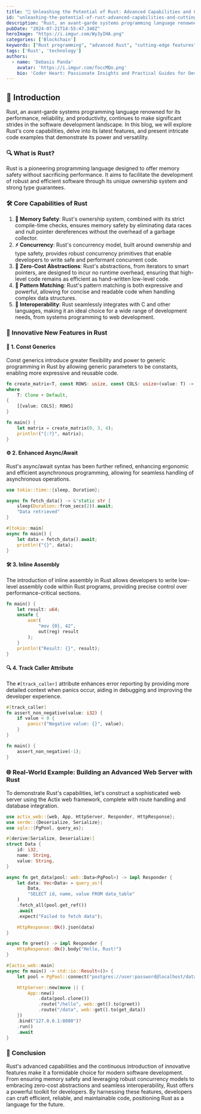 ```yaml
---
title: "🚀 Unleashing the Potential of Rust: Advanced Capabilities and Cutting-Edge Features with In-Depth Code Examples"
id: "unleashing-the-potential-of-rust-advanced-capabilities-and-cutting-edge-features-with-in-depth-code-examples.md"
description: "Rust, an avant-garde systems programming language renowned for its performance, reliability, and productivity, continues to make significant strides in the software development landscape."
pubDate: "2024-07-21T14:55:47.348Z"
heroImage: "https://i.imgur.com/Wy3yIHA.png"
categories: ['Blockchain']
keywords: ["Rust programming", "advanced Rust", "cutting-edge features", "Rust capabilities", "in-depth code examples", "systems programming", "memory safety", "performance optimization", "Rust tutorials", "concurrency in Rust"]
tags: ['Rust', 'technology']
authors:
  - name: 'Debasis Panda'
    avatar: 'https://i.imgur.com/foccMQo.png'
    bio: 'Coder Heart: Passionate Insights and Practical Guides for Developers'
---
```


## 🚀 Introduction

Rust, an avant-garde systems programming language renowned for its performance, reliability, and productivity, continues to make significant strides in the software development landscape. In this blog, we will explore Rust's core capabilities, delve into its latest features, and present intricate code examples that demonstrate its power and versatility.

### 🔍 What is Rust?

Rust is a pioneering programming language designed to offer memory safety without sacrificing performance. It aims to facilitate the development of robust and efficient software through its unique ownership system and strong type guarantees.

### 🛠️ Core Capabilities of Rust

1. **🧠 Memory Safety**: Rust's ownership system, combined with its strict compile-time checks, ensures memory safety by eliminating data races and null pointer dereferences without the overhead of a garbage collector.
2. **⚡ Concurrency**: Rust's concurrency model, built around ownership and type safety, provides robust concurrency primitives that enable developers to write safe and performant concurrent code.
3. **🔄 Zero-Cost Abstractions**: Rust's abstractions, from iterators to smart pointers, are designed to incur no runtime overhead, ensuring that high-level code remains as efficient as hand-written low-level code.
4. **🧩 Pattern Matching**: Rust's pattern matching is both expressive and powerful, allowing for concise and readable code when handling complex data structures.
5. **🔗 Interoperability**: Rust seamlessly integrates with C and other languages, making it an ideal choice for a wide range of development needs, from systems programming to web development.

### 🌟 Innovative New Features in Rust

#### 🧮 1. Const Generics

Const generics introduce greater flexibility and power to generic programming in Rust by allowing generic parameters to be constants, enabling more expressive and reusable code.

```rust
fn create_matrix<T, const ROWS: usize, const COLS: usize>(value: T) -> [[T; COLS]; ROWS]
where
    T: Clone + Default,
{
    [[value; COLS]; ROWS]
}

fn main() {
    let matrix = create_matrix(0, 3, 4);
    println!("{:?}", matrix);
}
```

#### ⚙️ 2. Enhanced Async/Await

Rust's async/await syntax has been further refined, enhancing ergonomic and efficient asynchronous programming, allowing for seamless handling of asynchronous operations.

```rust
use tokio::time::{sleep, Duration};

async fn fetch_data() -> &'static str {
    sleep(Duration::from_secs(2)).await;
    "Data retrieved"
}

#[tokio::main]
async fn main() {
    let data = fetch_data().await;
    println!("{}", data);
}
```

#### 🛠️ 3. Inline Assembly

The introduction of inline assembly in Rust allows developers to write low-level assembly code within Rust programs, providing precise control over performance-critical sections.

```rust
fn main() {
    let result: u64;
    unsafe {
        asm!(
            "mov {0}, 42",
            out(reg) result
        );
    }
    println!("Result: {}", result);
}
```

#### 🔍 4. Track Caller Attribute

The `#[track_caller]` attribute enhances error reporting by providing more detailed context when panics occur, aiding in debugging and improving the developer experience.

```rust
#[track_caller]
fn assert_non_negative(value: i32) {
    if value < 0 {
        panic!("Negative value: {}", value);
    }
}

fn main() {
    assert_non_negative(-1);
}
```

### 🌐 Real-World Example: Building an Advanced Web Server with Rust

To demonstrate Rust's capabilities, let's construct a sophisticated web server using the Actix web framework, complete with route handling and database integration.

```rust
use actix_web::{web, App, HttpServer, Responder, HttpResponse};
use serde::{Deserialize, Serialize};
use sqlx::{PgPool, query_as};

#[derive(Serialize, Deserialize)]
struct Data {
    id: i32,
    name: String,
    value: String,
}

async fn get_data(pool: web::Data<PgPool>) -> impl Responder {
    let data: Vec<Data> = query_as!(
        Data,
        "SELECT id, name, value FROM data_table"
    )
    .fetch_all(pool.get_ref())
    .await
    .expect("Failed to fetch data");

    HttpResponse::Ok().json(data)
}

async fn greet() -> impl Responder {
    HttpResponse::Ok().body("Hello, Rust!")
}

#[actix_web::main]
async fn main() -> std::io::Result<()> {
    let pool = PgPool::connect("postgres://user:password@localhost/database").await.unwrap();

    HttpServer::new(move || {
        App::new()
            .data(pool.clone())
            .route("/hello", web::get().to(greet))
            .route("/data", web::get().to(get_data))
    })
    .bind("127.0.0.1:8080")?
    .run()
    .await
}
```

### 🏁 Conclusion

Rust's advanced capabilities and the continuous introduction of innovative features make it a formidable choice for modern software development. From ensuring memory safety and leveraging robust concurrency models to embracing zero-cost abstractions and seamless interoperability, Rust offers a powerful toolkit for developers. By harnessing these features, developers can craft efficient, reliable, and maintainable code, positioning Rust as a language for the future.